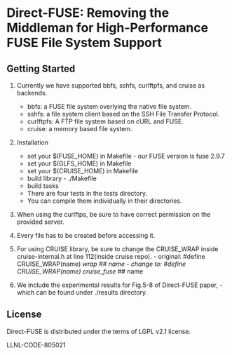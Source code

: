# Direct-FUSE: Removing the Middleman for High-Performance FUSE File System Support

## Getting Started

1. Currently we have supported bbfs, sshfs, curlftpfs, and cruise as backends. 
	- bbfs: a FUSE file system overlying the native file system.
	- sshfs: a file system client based on the SSH File Transfer Protocol.
	- curlftpfs: A FTP file system based on cURL and FUSE.
	- cruise: a memory based file system.

2. Installation
  	- set your $(FUSE_HOME) in Makefile
    		- our FUSE version is fuse 2.9.7
  	- set your $(GLFS_HOME) in Makefile
  	- set your $(CRUISE_HOME) in Makefile
  	- build library 
    		- ./Makefile 
  	- build tasks 
  	- There are four tests in the tests directory. 
  	- You can compile them individually in their directories. 

3. When using the curlftps, be sure to have correct permission on the provided server. 

4. Every file has to be created before accessing it. 

5. For using CRUISE library, be sure to change the CRUISE_WRAP inside cruise-internal.h at line 112(inside cruise repo).
    	- original: #define CRUISE_WRAP(name) __wrap_ ## name 
    	- change to: #define CRUISE_WRAP(name) cruise_fuse_ ## name  

6. We include the experimental results for Fig.5-8 of Direct-FUSE paper, 
    	- which can be found under ./results directory.
        
## License
Direct-FUSE is distributed under the terms of LGPL v2.1 license.

LLNL-CODE-805021
